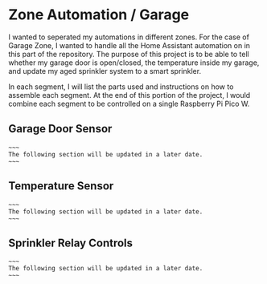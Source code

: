 # Zone Automation / Garage

I wanted to seperated my automations in different zones. For the case of Garage Zone, I wanted to handle all the Home Assistant automation on in this part of the repository. The purpose of this project is to be able to tell whether my garage door is open/closed, the temperature inside my garage, and update my aged sprinkler system to a smart sprinkler.

In each segment, I will list the parts used and instructions on how to assemble each segment. At the end of this portion of the project, I would combine each segment to be controlled on a single Raspberry Pi Pico W.

## Garage Door Sensor

	~~~
	The following section will be updated in a later date.
	~~~

## Temperature Sensor

	~~~
	The following section will be updated in a later date.
	~~~

## Sprinkler Relay Controls

	~~~
	The following section will be updated in a later date.
	~~~